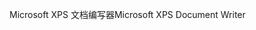 <span data-ttu-id="b149f-101">Microsoft XPS 文档编写器</span><span class="sxs-lookup"><span data-stu-id="b149f-101">Microsoft XPS Document Writer</span></span>